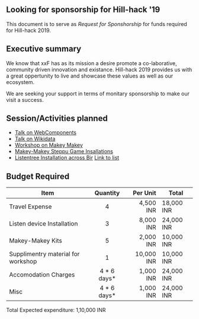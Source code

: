 ## Looking for sponsorship for Hill-hack '19
This document is to serve as *Request for Sponshorship* for funds required for Hill-hack 2019.

## Executive summary
We know that xxF has as its mission a desire promote a co-laborative, community driven innovation and existance. Hill-hack 2019 provides us with a great oppertunity to live and showcase these values as well as our ecosystem.
  
We are seeking your support in terms of monitary sponsorship to make our visit a success.

## Session/Activities planned
* [Talk on WebComponents](https://osem.hillhacks.in/conferences/hillhacks-2019/program/proposals/288)
* [Talk on Wikidata](https://osem.hillhacks.in/conferences/hillhacks-2019/program/proposals/287)
* [Workshop on Makey Makey](https://osem.hillhacks.in/conferences/hillhacks-2019/program/proposals/291)
* [Makey-Makey Steppu Game Insallations](https://osem.hillhacks.in/conferences/hillhacks-2019/program/proposals/291)
* [Listentree Installation across Bir](https://osem.hillhacks.in/conferences/hillhacks-2019/program/proposals/293)
[Link to list](https://osem.hillhacks.in/users/858)

## Budget Required

| Item                                     | Quantity    | Per Unit    | Total
| -------------                             |:-------------:| -----:    | ----- |
| Travel Expense                  | 4            | 4,500 INR| 18,000 INR |
| Listen device Installation               | 3           | 8,000 INR | 24,000 INR |
| Makey-Makey Kits            | 5           | 2,000 INR | 10,000 INR |
| Supplimentry material for workshop     | 1 | 10,000 INR | 10,000 INR |
| Accomodation Charges                            | 4 * 6 days*          | 1,000 INR| 24,000 INR |
| Misc                            | 4 * 6 days*          | 1,000 INR| 24,000 INR |

Total Expected expenditure: 1,10,000 INR



